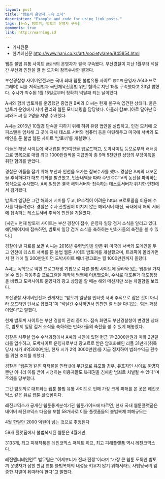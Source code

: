 ```yaml
---
layout: post
title: "밤토끼 운영자 구속 소식"
description: "Example and code for using link posts."
tags: [뉴스, 밤토끼, 밤토끼 운영자 구속]
comments: true
link: http://warning.id  
---
```


* 기사원문
* 한겨례신문 <http://www.hani.co.kr/arti/society/area/845854.html>

웹툰 불법 유통 사이트 `밤토끼`의 운영자가 결국 구속됐다.
부산경찰이 지난 1월부터 넉달간 부산과 인천을 열 번 오가며 잠복수사한 결과다.

부산경찰청 사이버안전과는 국내 최대 웹툰 불법유통 사이트 `밤토끼` 운영자 A(43·프로그래머) 씨를 저작권법과 국민체육진흥법 위반 혐의로 지난 15일 구속했다고 23일 밝혔다. 수사가 착수된 1월 15일로부터 정확히 넉달째 되는 날이었다.

A씨와 함께 밤토끼를 운영했던  종업원 B씨와 C 씨는 현재 불구속 입건한 상태다. 둘은 밤토끼 운영에서 서버 관리와 웹툰 모니터링을 담당했다. 아울러 캄보디아로 달아난 D 씨와 E 씨 등 2명을 지명 수배했다.

A씨는 2016년 10월경 단속을 피하기 위해 허위 유령 법인을 설립하고, 인천 모처에 오피스텔을 임차해 그 곳에 자체 테스트 서버와 컴퓨터 등을 마련해두고 미국에 서버와 도메인을 둔 불법 웹툰 사이트 ‘밤토끼’를 개설했다.

이들은 해당 사이트에 국내웹툰 9만여편을 업로드하고, 도박사이트 등으로부터 배너광고료 명목으로 매월 최대 1000만원씩을 지급받아 총 9억 5천만원 상당의 부당이득을 취한 혐의를 받았다.

경찰은 이들을 잡기 위해 부산과 인천을 오가는 잠복수사를 했다. 경찰은 A씨의 대포폰을 추적하다가 대포 계좌를 발견했고, 인출내역을 따라 주변 CCTV의 동선을 파악하는 형식으로 수사했다. A씨 일당은 결국 해외서버와 접속하는 테스트서버가 위치한 인천에서 검거됐다.

밤토끼 일당은 그간 해외에 서버를 두고, IP추적이 어려운 https 프로토콜을 이용해 수사를 따돌려왔다. 경찰은 수사 관할권이 미치지 않는 해외서버 대신, 국내에서 해외 서버에 접속하는 테스트서버 추적에 만전을 기울였다.


[사진= 현재 밤토끼 사이트는 부산 경찰이 접수, 운영자 일당 검거 소식을 알리고 있다. 해당페이지에 접속하면, 밤토끼 일당 검거 소식을 축하하는 만화가들의 축전을 볼 수 있다.]

경찰이 낸 자료를 보면 A 씨는 2016년 유령법인을 만든 뒤 미국에 서버와 도메인을 두고 인천에 테스트 서버를 둔 불법 웹툰 사이트 밤토끼를 개설했으며, 트래픽이 올라가면서 한 개에 월 200만원이던 도박사이트 배너 광고료는 월 1000만원까지 올랐다.

A씨는 독학으로 익힌 프로그래밍 기법으로 다른 불법 사이트에 올라와 있는 웹툰을 가져올 수 있는 자동추출 프로그램을 제작해 범행에 이용했으며, 수시로 대포폰과 대포통장을 바꿨고 도박사이트 운영자와 광고 상담을 할 때는 해외 메신저만 쓰는 치밀함을 보였다.

부산경찰 사이버안전과 관계자는 “밤토끼 일당을 인터넷 서버 추적으로 잡은 것이 아니라 오프라인 단서로 잡았다”며 “넉달간 수사하면서 인천만 열 번을 다녀오는 힘든 과정이었다”고 말했다.

현재 밤토끼 사이트는 부산 경찰이 관리 중이다. 접속 화면도 부산경찰청이 변경한 상태로, 밤토끼 일당 검거 소식을 축하하는 만화가들의 축전을 볼 수 있게 해놓았다.

경찰은 사무실 압수 수색과정에서 A씨의 차안에 있던 현금 1억2000만원과 미화 2만달러를 압수하고, 도박사이트 운영자로부터 광고료로 받은 암호화폐인 리플 31만개(취득 당시 시가 4억3000만원, 현재 시가 2억 3000만원)를 지급 정지하여 범죄수익금 환수를 위한 조치를 취했다.

경찰은 “웹툰과 같은 저작물을 인터넷에 무단으로 유포할 경우, 유포자인 사이트 운영자 뿐만 아니라 이를 받아 시청하는 이용자들도 복제권을 침해한 범죄로 처벌될 수 있다“며 주의를 당부했다.

그간 밤토끼로 대표되는 웹툰 불법 유통 사이트로 인해 가장 크게 피해를 본 곳은 레진코믹스 같은 유료 웹툰 플랫폼이다.

레진코믹스가 공개한 웹툰통계분석기관 웹툰가이드에 따르면, 현재 국내 웹툰플랫폼은 네이버 레진코믹스 다음을 포함 58개사로 이들 플랫폼들의 불법복제 피해규모는

4월 한달만 2000 억원이 넘는 것으로 추정된다

58개 플랫폼에서 불법복제된 웹툰은 4월에만

3133개, 최고 피해작품은 레진코믹스 퍼펙트 하프, 최고 피해플랫폼 역시 레진코믹스다.

레진엔터테인먼트 법무팀은 “이제부터가 진짜 전쟁”이라며 “가장 큰 웹툰 도둑인 밤토끼 운영자가 잡힌 만큼 웹툰 불법복제의 내성을 키우지 않기 위해서라도 사법당국의 엄중한 처벌이 뒤따라야 한다”고 말했다.
